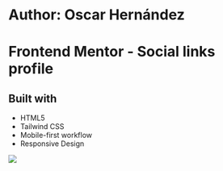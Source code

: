 # Author: Oscar Hernández

# Frontend Mentor - Social links profile

## Built with

- HTML5
- Tailwind CSS
- Mobile-first workflow
- Responsive Design

![](/assets/images/social_link.png)
